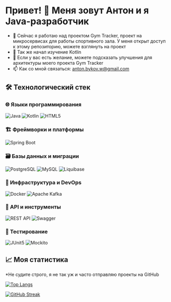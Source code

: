 # Привет! 👋 Меня зовут Антон и я Java-разработчик

<!--
**Soluckyo/Soluckyo** is a ✨ _special_ ✨ repository because its `README.md` (this file) appears on your GitHub profile.
Here are some ideas to get you started:

- 🔭 I’m currently working on ...
- 🌱 I’m currently learning ...
- 👯 I’m looking to collaborate on ...
- 🤔 I’m looking for help with ...
- 💬 Ask me about ...
- 📫 How to reach me: ...
- 😄 Pronouns: ...
- ⚡ Fun fact: ...
-->

- 🔭 Сейчас я работаю над проектом Gym Tracker, проект на микросервисах для работы спортивного зала. У меня открыт доступ к этому репозиторию, можете взглянуть на проект
- 🌱 Так же начал изучение Kotlin
- 🤔 Если у вас есть желание, можете подсказать улучшения для архитектуры моего проекта Gym Tracker
- 📫 Как со мной связаться: anton.bykov.w@gmail.com


## 🛠️ Технологический стек

### 🌐 Языки программирования
![Java](https://img.shields.io/badge/Java-ED8B00?style=for-the-badge&logo=openjdk&logoColor=white)
![Kotlin](https://img.shields.io/badge/Kotlin-7F52FF?style=for-the-badge&logo=kotlin&logoColor=white)
![HTML5](https://img.shields.io/badge/HTML5-E34F26?style=for-the-badge&logo=html5&logoColor=white)

### 🏗️ Фреймворки и платформы
![Spring Boot](https://img.shields.io/badge/Spring_Boot-6DB33F?style=for-the-badge&logo=spring-boot&logoColor=white)

### 🗃️ Базы данных и миграции
![PostgreSQL](https://img.shields.io/badge/PostgreSQL-4169E1?style=for-the-badge&logo=postgresql&logoColor=white)
![MySQL](https://img.shields.io/badge/MySQL-4479A1?style=for-the-badge&logo=mysql&logoColor=white)
![Liquibase](https://img.shields.io/badge/Liquibase-2962FF?style=for-the-badge&logo=liquibase&logoColor=white)

### 🚀 Инфраструктура и DevOps
![Docker](https://img.shields.io/badge/Docker-2496ED?style=for-the-badge&logo=docker&logoColor=white)
![Apache Kafka](https://img.shields.io/badge/Kafka-231F20?style=for-the-badge&logo=apache-kafka&logoColor=white)

### 🔄 API и инструменты
![REST API](https://img.shields.io/badge/REST_API-FF6C37?style=for-the-badge&logo=rest&logoColor=white)
![Swagger](https://img.shields.io/badge/Swagger-85EA2D?style=for-the-badge&logo=swagger&logoColor=black)

### 🧪 Тестирование
![JUnit5](https://img.shields.io/badge/JUnit5-25A162?style=for-the-badge&logo=junit5&logoColor=white)
![Mockito](https://img.shields.io/badge/Mockito-78A641?style=for-the-badge&logo=mockito&logoColor=white)

## 📈 Моя статистика
*Не судите строго, я не так уж и часто отправляю проекты на GitHub

<!--[![Anurag's GitHub stats](https://github-readme-stats.vercel.app/api?username=Soluckyo&show_icons=true&theme=radical)](https://github.com/anuraghazra/github-readme-stats)-->

[![Top Langs](https://github-readme-stats.vercel.app/api/top-langs/?username=Soluckyo&layout=compact)](https://github.com/anuraghazra/github-readme-stats)

[![GitHub Streak](https://streak-stats.demolab.com?user=Soluckyo)](https://git.io/streak-stats)

<!--[![LeetCode Stats](https://leetcard.jacoblin.cool/Soluckyo?theme=dark&font=baloo)](https://leetcode.com/Soluckyo/)-->

<!--[![Activity Graph](https://github-readme-activity-graph.vercel.app/graph?username=Soluckyo&theme=github)](https://github.com/ashutosh00710/github-readme-activity-graph)-->
